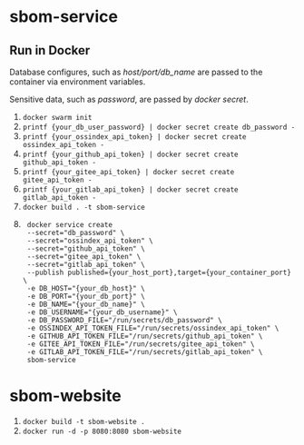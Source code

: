 # sbom-service


## Run in Docker

Database configures, such as *host/port/db_name* are passed to the container via
environment variables.

Sensitive data, such as *password*, are passed by *docker secret*.

1. `docker swarm init`
2. `printf {your_db_user_password} | docker secret create db_password -`
3. `printf {your_ossindex_api_token} | docker secret create ossindex_api_token -`
4. `printf {your_github_api_token} | docker secret create github_api_token -`
5. `printf {your_gitee_api_token} | docker secret create gitee_api_token -`
6. `printf {your_gitlab_api_token} | docker secret create gitlab_api_token -`
7. `docker build . -t sbom-service`
8. ```
    docker service create 
    --secret="db_password" \
    --secret="ossindex_api_token" \
    --secret="github_api_token" \
    --secret="gitee_api_token" \
    --secret="gitlab_api_token" \
    --publish published={your_host_port},target={your_container_port} \
    -e DB_HOST="{your_db_host}" \
    -e DB_PORT="{your_db_port}" \
    -e DB_NAME="{your_db_name}" \
    -e DB_USERNAME="{your_db_username}" \
    -e DB_PASSWORD_FILE="/run/secrets/db_password" \
    -e OSSINDEX_API_TOKEN_FILE="/run/secrets/ossindex_api_token" \
    -e GITHUB_API_TOKEN_FILE="/run/secrets/github_api_token" \
    -e GITEE_API_TOKEN_FILE="/run/secrets/gitee_api_token" \
    -e GITLAB_API_TOKEN_FILE="/run/secrets/gitlab_api_token" \
    sbom-service
    ```

# sbom-website

1. `docker build -t sbom-website .`
2. `docker run -d -p 8080:8080 sbom-website`